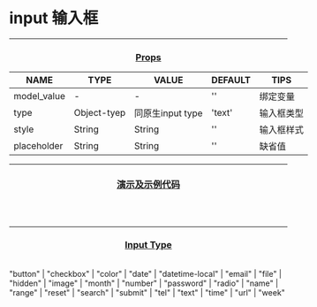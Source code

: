 <style>
    table {
        width: max-content;
        margin: 1rem auto;
    }
    .h-3 {
        text-decoration: underline;
        text-align:center;
    }
    .badge {
        height: auto;
    }
</style>

# input 输入框

<hr>
<h3 class="h-3">Props</h3>

| NAME        | TYPE        | VALUE            | DEFAULT | TIPS       |
| ----------- | ----------- | ---------------- | ------- | ---------- |
| model_value | -           | -                | ''      | 绑定变量   |
| type        | Object-tyep | 同原生input type | 'text'  | 输入框类型 |
| style       | String      | String           | ''      | 输入框样式 |
| placeholder | String      | String           | ''      | 缺省值     |

<hr>
<h3 class="h-3">演示及示例代码</h3>

<HCollapse title="普通使用" collapse-title="示例代码" style="width: 100%;">
<HInput v-model="value" placeholder="请输入用户名" />
<br>
<br>
<HInput v-model="value" type="password" placeholder="请输入密码" />
<template #collapseContent>

```html
<HInput v-model="value" placeholder="请输入用户名" />
<br>
<br>
<HInput v-model="value" type="password" placeholder="请输入密码" />
```

</template>
</HCollapse>


<hr>
<h3 class="h-3">Input Type</h3><br>
"button" | "checkbox" | "color" | "date" | "datetime-local" | "email" | "file" | "hidden" | "image" | "month" | "number" | "password" | "radio" | "name" | "range" | "reset" | "search" | "submit" | "tel" | "text" | "time" | "url" | "week"